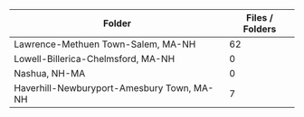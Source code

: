 | Folder                                     |   Files / Folders |
|--------------------------------------------|-------------------|
| Lawrence-Methuen Town-Salem, MA-NH         |                62 |
| Lowell-Billerica-Chelmsford, MA-NH         |                 0 |
| Nashua, NH-MA                              |                 0 |
| Haverhill-Newburyport-Amesbury Town, MA-NH |                 7 |